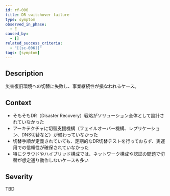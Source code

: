 ```yaml
---
id: rf-006
title: DR switchover failure
type: symptom
observed_in_phase:
  - E
caused_by:
  - []
related_success_criteria:
  - "[[sc-006]]"
tags: [symptom]
---
```


## Description
災害復旧環境への切替に失敗し、事業継続性が損なわれるケース。

## Context
- そもそもDR（Disaster Recovery）戦略がソリューション全体として設計されていなかった  
- アーキテクチャに切替支援機構（フェイルオーバー機構、レプリケーション、DNS切替など）が備わっていなかった  
- 切替手順が定義されていても、定期的なDR切替テストを行っておらず、実運用での信頼性が確保されていなかった  
- 特にクラウドやハイブリッド構成では、ネットワーク構成や認証の問題で切替が想定通り動作しないケースも多い

## Severity
TBD
